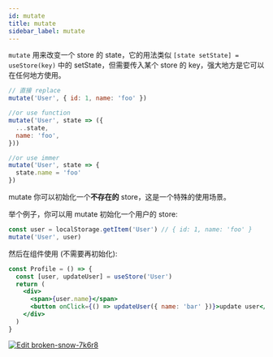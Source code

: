 ```yaml
---
id: mutate
title: mutate
sidebar_label: mutate
---
```


`mutate` 用来改变一个 store 的 state，它的用法类似 `[state setState] = useStore(key)` 中的 setState，但需要传入某个 store 的 key，强大地方是它可以在任何地方使用。

```js
// 直接 replace
mutate('User', { id: 1, name: 'foo' })

//or use function
mutate('User', state => ({
  ...state,
  name: 'foo',
}))

//or use immer
mutate('User', state => {
  state.name = 'foo'
})
```

mutate 你可以初始化一个**不存在的** store，这是一个特殊的使用场景。

举个例子，你可以用 mutate 初始化一个用户的 store:

```jsx
const user = localStorage.getItem('User') // { id: 1, name: 'foo' }
mutate('User', user)
```

然后在组件使用 (不需要再初始化):

```jsx
const Profile = () => {
  const [user, updateUser] = useStore('User')
  return (
    <div>
      <span>{user.name}</span>
      <button onClick={() => updateUser({ name: 'bar' })}>update user</button>
    </div>
  )
}
```

[![Edit broken-snow-7k6r8](https://codesandbox.io/static/img/play-codesandbox.svg)](https://codesandbox.io/s/broken-snow-7k6r8?fontsize=14&hidenavigation=1&theme=dark)
